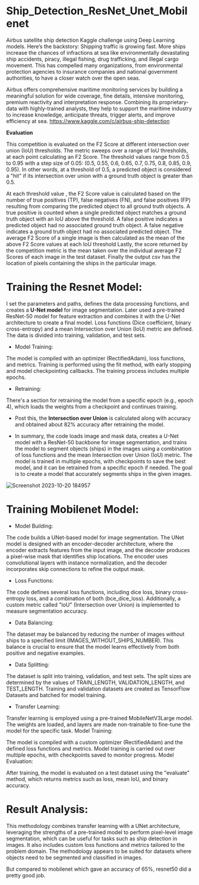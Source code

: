 # Ship_Detection_ResNet_Unet_Mobilenet
Airbus satellite ship detection Kaggle challenge using Deep Learning models. 
Here’s the backstory: Shipping traffic is growing fast. More ships increase the chances of infractions at sea like environmentally devastating ship accidents, piracy, illegal fishing, drug trafficking, and illegal cargo movement. This has compelled many organizations, from environmental protection agencies to insurance companies and national government authorities, to have a closer watch over the open seas.

Airbus offers comprehensive maritime monitoring services by building a meaningful solution for wide coverage, fine details, intensive monitoring, premium reactivity and interpretation response. Combining its proprietary-data with highly-trained analysts, they help to support the maritime industry to increase knowledge, anticipate threats, trigger alerts, and improve efficiency at sea.
https://www.kaggle.com/c/airbus-ship-detection

**Evaluation**

This competition is evaluated on the F2 Score at different intersection over union (IoU) thresholds. The metric sweeps over a range of IoU thresholds, at each point calculating an F2 Score. The threshold values range from 0.5 to 0.95 with a step size of 0.05: (0.5, 0.55, 0.6, 0.65, 0.7, 0.75, 0.8, 0.85, 0.9, 0.95). In other words, at a threshold of 0.5, a predicted object is considered a "hit" if its intersection over union with a ground truth object is greater than 0.5.

At each threshold value , the F2 Score value is calculated based on the number of true positives (TP), false negatives (FN), and false positives (FP) resulting from comparing the predicted object to all ground truth objects. A true positive is counted when a single predicted object matches a ground truth object with an IoU above the threshold. A false positive indicates a predicted object had no associated ground truth object. A false negative indicates a ground truth object had no associated predicted object. The average F2 Score of a single image is then calculated as the mean of the above F2 Score values at each IoU threshold
Lastly, the score returned by the competition metric is the mean taken over the individual average F2 Scores of each image in the test dataset.
Finally the output csv has the location of pixels containing the ships in the particular image.

# Training the Resnet Model:
I set the parameters and paths, defines the data processing functions, and creates a **U-Net model** for image segmentation.
Later used a pre-trained ResNet-50 model for feature extraction and combines it with the U-Net architecture to create a final model.
Loss functions (Dice coefficient, binary cross-entropy) and a mean Intersection over Union (IoU) metric are defined.
The data is divided into training, validation, and test sets.
- Model Training:
  
The model is compiled with an optimizer (RectifiedAdam), loss functions, and metrics.
Training is performed using the fit method, with early stopping and model checkpointing callbacks.
The training process includes multiple epochs.
- Retraining:
  
There's a section for retraining the model from a specific epoch (e.g., epoch 4), which loads the weights from a checkpoint and continues training.

- Post this, the **Intersection over Union** is calculated along with accuracy and obtained about 82% accuracy after retraining the model.

- In summary, the code loads image and mask data, creates a U-Net model with a ResNet-50 backbone for image segmentation, and trains the model to segment objects (ships) in the images using a combination of loss functions and the mean Intersection over Union (IoU) metric. The model is trained in multiple epochs, with checkpoints to save the best model, and it can be retrained from a specific epoch if needed. The goal is to create a model that accurately segments ships in the given images.

![Screenshot 2023-10-20 184957](https://github.com/supreetn/Ship_Detection_ResNet_Unet_Mobilenet/assets/84839204/3c80cf81-b2b5-4c32-b066-d464e78e8992)


# Training Mobilenet Model:
- Model Building:

The code builds a UNet-based model for image segmentation.
The UNet model is designed with an encoder-decoder architecture, where the encoder extracts features from the input image, and the decoder produces a pixel-wise mask that identifies ship locations.
The encoder uses convolutional layers with instance normalization, and the decoder incorporates skip connections to refine the output mask.
- Loss Functions:

The code defines several loss functions, including dice loss, binary cross-entropy loss, and a combination of both (bce_dice_loss).
Additionally, a custom metric called "IoU" (Intersection over Union) is implemented to measure segmentation accuracy.
- Data Balancing:

The dataset may be balanced by reducing the number of images without ships to a specified limit (IMAGES_WITHOUT_SHIPS_NUMBER). This balance is crucial to ensure that the model learns effectively from both positive and negative examples.
- Data Splitting:

The dataset is split into training, validation, and test sets. The split sizes are determined by the values of TRAIN_LENGTH, VALIDATION_LENGTH, and TEST_LENGTH.
Training and validation datasets are created as TensorFlow Datasets and batched for model training.
- Transfer Learning:

Transfer learning is employed using a pre-trained MobileNetV3Large model. The weights are loaded, and layers are made non-trainable to fine-tune the model for the specific task.
Model Training:

The model is compiled with a custom optimizer (RectifiedAdam) and the defined loss functions and metrics.
Model training is carried out over multiple epochs, with checkpoints saved to monitor progress.
Model Evaluation:

After training, the model is evaluated on a test dataset using the "evaluate" method, which returns metrics such as loss, mean IoU, and binary accuracy.

# Result Analysis:

This methodology combines transfer learning with a UNet architecture, leveraging the strengths of a pre-trained model to perform pixel-level image segmentation, which can be useful for tasks such as ship detection in images. It also includes custom loss functions and metrics tailored to the problem domain. The methodology appears to be suited for datasets where objects need to be segmented and classified in images.

But compared to mobilenet which gave an accuracy of 65%, resnet50 did a pretty good job. 


